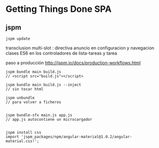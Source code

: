 # Getting Things Done SPA

## jspm
``` 
jspm update

```


transclusion multi-slot : directiva anuncio en configuracion y navegacion
clases ES6 en los controladores de lista-tareas y tarea


paso a producción
http://jspm.io/docs/production-workflows.html


``` 
jspm bundle main build.js
// <script src="build.js"></script>

jspm bundle main build.js --inject
// sin tocar html

jspm unbundle
// para volver a ficheros


jspm bundle-sfx main.js app.js
// app.js autocontiene un microcargador


jspm install css
import 'jspm_packages/npm/angular-material@1.0.2/angular-material.css!';

```